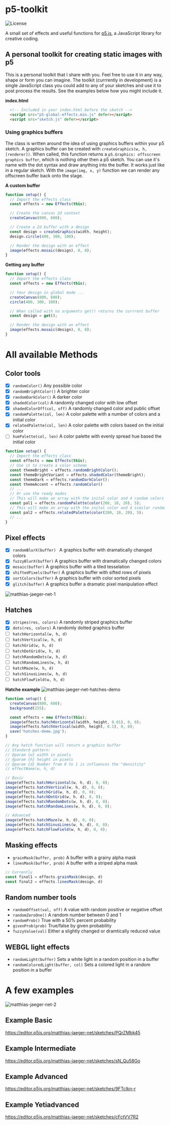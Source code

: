 # p5-toolkit
![License](https://poser.pugx.org/laravel/lumen-framework/license.svg)

A small set of effects and useful functions for [p5.js](https://p5js.org/ "p5.js"),
a JavaScript library for creative coding.

## A personal toolkit for creating static images with p5
This is a personal toolkit that I share with you. Feel free to use it in any way,
shape or form you can imagine. The toolkit (currrently in development) is a single
JavaScript class you could add to any of your sketches and use it to post process
the results. See the examples below how you might include it.

**index.html**
```html
  <!-- Included in your index.html before the sketch -->
  <script src="p5-global-effects.min.js" defer></script>
  <script src="sketch.js" defer></script>
```

### Using graphics buffers
The class is written around the idea of using graphics buffers within your p5 sketch.
A graphics buffer can be created with ``createGraphics(w, h, [renderer])``.
When called, this function returns a ``p5.Graphics: offsscreen graphics buffer``, which is nothing
other then a p5 sketch. You can use it's name with the dot syntax and draw anything into the buffer.
It works just like in a regular sketch. With the ``image(img, x, y)`` function we can render any
offscreen buffer back onto the stage.

**A custom buffer**
```javascript
function setup() {
  // Import the effects class
  const effects = new Effects(this);

  // Create the canvas 2d context
  createCanvas(800, 600);

  // Create a 2d buffer with a design
  const design = createGraphics(width, height);
  design.circle(400, 300, 100);

  // Render the design with an effect
  image(effects.mosaic(design), 0, 0);
}
```

**Getting any buffer**
```javascript
function setup() {
  // Import the effects class
  const effects = new Effects(this);

  // Your design in global mode ...
  createCanvas(800, 600);
  circle(400, 300, 100);

  // When called with no arguments get() returns the currrent buffer
  const design = get();

  // Render the design with an effect
  image(effects.mosaic(design), 0, 0);
}
```
# All available Methods

## Color tools
- [x] ```randomColor()``` Any possible color
- [x] ```randomBrightColor()``` A brighter color
- [x] ```randomDarkColor()``` A darker color
- [x] ```shadedColor(col)``` A randomly changed color with low offset
- [x] ```shadedColorOff(col, off)``` A randomly changed color and public offset
- [x] ```randomPalette(col, len)``` A color palette with a number of colors and a initial color
- [x] ```relatedPalette(col, len)``` A color palette with colors based on the initial color
- [ ] ```huePalette(col, len)``` A color palette with evenly spread hue based the initial color

```javascript
function setup() {
  // Import the effects class
  const effects = new Effects(this);
  // Use it to create a color scheme
  const themeBright = effects.randomBrightColor();
  const themeBrightVariant = effects.shadedColor(themeBright);
  const themeDark = effects.randomDarkColor();
  const themeAccent = effects.randomColor()
  // ...
  // Or use the ready mades
  // This will make an array with the inital color and 4 random colors
  const pal1 = effects.randomPalette(color(200, 10, 20), 5);
  // This will make an array with the inital color and 4 similar random colors
  const pal2 = effects.relatedPalette(color(200, 10, 20), 5);
  // ...
}
```

 ## Pixel effects
- [x] ```randomBlurX(buffer) ``` A graphics buffer with dramatically changed colors
- [x] ```fuzzyBlurX(buffer)``` A graphics buffer with dramatically changed colors
- [x] ```mosaic(buffer)``` A graphics buffer with a tiled tesselation
- [x] ```shiftedPixels(buffer)``` A graphics buffer with sifted rows of pixels
- [x] ```sortColors(buffer)``` A graphics buffer with color sorted pixels
- [x] ```glitch(buffer)``` A graphics buffer a dramatic pixel manipulation effect

![matthias-jaeger-net-1](cover.png)

## Hatches
- [x] ```stripes(res, colors)``` A randomly striped graphics buffer
- [x] ```dots(res, colors)```  A randomly dotted graphics buffer
- [ ] ```hatchHorizontal(w, h, d)```
- [ ] ```hatchVertical(w, h, d)```
- [ ] ```hatchGrid(w, h, d)```
- [ ] ```hatchDotGrid(w, h, d)```
- [ ] ```hatchRandomDots(w, h, d)```
- [ ] ```hatchRandomLines(w, h, d)```
- [ ] ```hatchMaze(w, h, d)```
- [ ] ```hatchSinusLines(w, h, d)```
- [ ] ```hatchFlowField(w, h, d)```

**Hatche example**
![matthias-jaeger-net-hatches-demo](hatches-demo.jpg)
```javascript
function setup() {
  createCanvas(800, 600);
  background(255);

  const effects = new Effects(this);
  image(effects.hatchHorizontal(width, height, 0.01), 0, 0);
  image(effects.hatchVertical(width, height, 0.1), 0, 0);
  save('hatches-demo.jpg');
}
```

```javascript
// Any hatch function will return a graphics buffer
// Standard pattern:
// @param {w} width in pixels
// @param {h} height in pixels
// @param {d} Number from 0 to 1 is influences the "densitity"
// effectName(w, h, d)

// Basic
image(effects.hatchHorizontal(w, h, d), 0, 0);
image(effects.hatchVertical(w, h, d), 0, 0);
image(effects.hatchGrid(w, h, d), 0, 0);
image(effects.hatchDotGrid(w, h, d), 0, 0);
image(effects.hatchRandomDots(w, h, d), 0, 0);
image(effects.hatchRandomLines(w, h, d), 0, 0);

// Advanced
image(effects.hatchMaze(w, h, d), 0, 0);
image(effects.hatchSinusLines(w, h, d), 0, 0);
image(effects.hatchFlowField(w, h, d), 0, 0);
```

## Masking effects
- ```grainMask(buffer, prob)``` A buffer with a grainy alpha mask
- ```linesMask(buffer, prob)``` A buffer with a striped alpha mask
```javascript
// Currently
const final1 = effects.grainMask(design, d)
const final2 = effects.linesMask(design, d)
```

## Random number tools
- ```randomOffset(val, off)``` A value with random positive or negative offset
- ```randomZeroOne()``` A random number between 0 and 1
- ```randomProb()``` True with a 50% percent probability
- ```givenProb(prob)``` True/false by given probability
- ```fuzzyValue(val)``` Either a slightly changed or dramtically reduced value

## WEBGL light effects
- ```randomLight(buffer)```  Sets a white light in a random position in a buffer
- ```randomColoredLight(buffer, col)``` Sets a colored light in a random position in a buffer


# A few examples

![matthias-jaeger-net-2](canvas.png)

## Example Basic
https://editor.p5js.org/matthias-jaeger-net/sketches/PQrZMbk45

## Example Intermediate
https://editor.p5js.org/matthias-jaeger-net/sketches/sN_Qu58Go

## Example Advanced
https://editor.p5js.org/matthias-jaeger-net/sketches/9FTcIkn-r

## Example Yetiadvanced
https://editor.p5js.org/matthias-jaeger-net/sketches/cFctVV7R2
